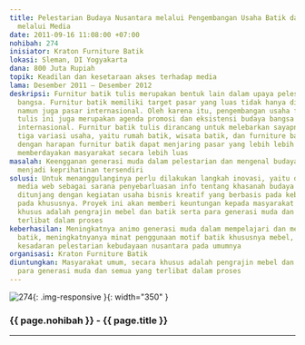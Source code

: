 ```yaml
---
title: Pelestarian Budaya Nusantara melalui Pengembangan Usaha Batik dan Sosialisi
  melalui Media
date: 2011-09-16 11:08:00 +07:00
nohibah: 274
inisiator: Kraton Furniture Batik
lokasi: Sleman, DI Yogyakarta
dana: 800 Juta Rupiah
topik: Keadilan dan kesetaraan akses terhadap media
lama: Desember 2011 – Desember 2012
deskripsi: Furnitur batik tulis merupakan bentuk lain dalam upaya pelestarian budaya
  bangsa. Furnitur batik memiliki target pasar yang luas tidak hanya di pasar nasional
  namun juga pasar internasional. Oleh karena itu, pengembangan usaha furnitur batik
  tulis ini juga merupakan agenda promosi dan eksistensi budaya bangsa di tingkat
  internasional. Furnitur batik tulis dirancang untuk melebarkan sayapnya menjadi
  tiga variasi usaha, yaitu rumah batik, wisata batik, dan furniture batik itu sendiri,
  dengan harapan furnitur batik dapat menjaring pasar yang lebih lebih luas serta
  memberdayakan masyarakat secara lebih luas
masalah: Keengganan generasi muda dalam pelestarian dan mengenal budaya nusantara
  menjadi keprihatinan tersendiri
solusi: Untuk menanggulanginya perlu dilakukan langkah inovasi, yaitu dengan penggunaan
  media web sebagai sarana penyebarluasan info tentang khasanah budaya nusantara yang
  ditunjang dengan kegiatan usaha bisnis kreatif yang berbasis pada kebudayaan, batik
  pada khususnya. Proyek ini akan memberi keuntungan kepada masyarakat umum, secara
  khusus adalah pengrajin mebel dan batik serta para generasi muda dan semua yang
  terlibat dalam proses
keberhasilan: Meningkatnya animo generasi muda dalam mempelajari dan melestarikan
  batik, meningkatnyanya minat penggunaan motif batik khususnya mebel, serta meningkatnya
  kesadaran pelestarian kebudayaan nusantara pada umumnya
organisasi: Kraton Furniture Batik
diuntungkan: Masyarakat umum, secara khusus adalah pengrajin mebel dan batik serta
  para generasi muda dan semua yang terlibat dalam proses
---
```


![274](/static/img/hibahcmb/274.png){: .img-responsive }{: width="350" }

### {{ page.nohibah }} - {{ page.title }}

---
